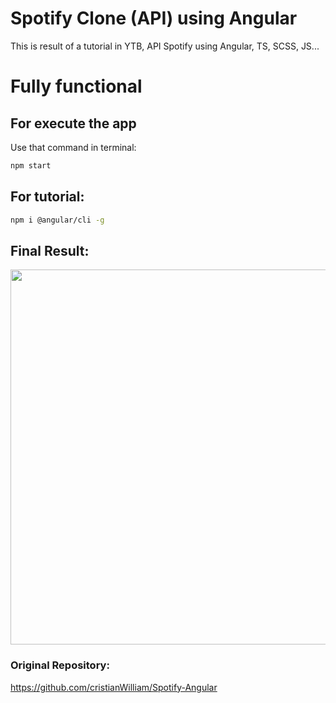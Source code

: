 # Spotify Clone (API) using Angular 
This is result of a tutorial in YTB, API Spotify using Angular, TS, SCSS, JS...

# Fully functional

## For execute the app
Use that command in terminal:
```sh
npm start
```

## For tutorial:
```sh
npm i @angular/cli -g
```

## Final Result:
<img src="https://github.com/cristianWilliam/Spotify-Angular/blob/master/readme-image/Readme%20Image.png" width="600px"/>

### Original Repository:
https://github.com/cristianWilliam/Spotify-Angular
